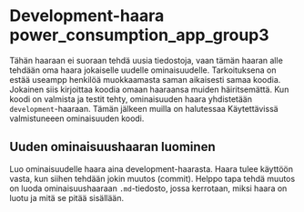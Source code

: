 # Development-haara power_consumption_app_group3 

Tähän haaraan ei suoraan tehdä uusia tiedostoja, vaan tämän haaran alle tehdään oma haara jokaiselle uudelle ominaisuudelle.
Tarkoituksena on estää useampp henkilöä muokkaamasta saman aikaisesti samaa koodia. Jokainen siis kirjoittaa koodia omaan haaraansa
muiden häiritsemättä. Kun koodi on valmista ja testit tehty, ominaisuuden haara yhdistetään `development`-haaraan. Tämän jälkeen
muilla on halutessaa Käytettävissä valmistuneeen ominaisuuden koodi.

## Uuden ominaisuushaaran luominen

Luo ominaisuudelle haara aina development-haarasta. Haara tulee käyttöön vasta, kun siihen tehdään jokin muutos (commit).
Helppo tapa tehdä muutos on luoda ominaisuushaaraan `.md`-tiedosto, jossa kerrotaan, miksi haara on luotu ja mitä se pitää sisällään.
